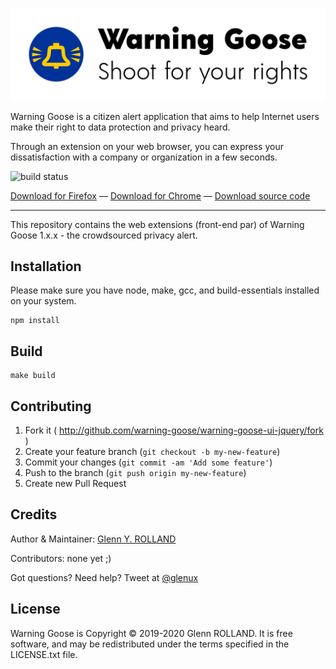 <div style="max-width: 768px; margin: 0 auto;">
<p>
<img alt="Warning Goose Icon" src="https://raw.githubusercontent.com/warning-goose/warning-goose-ui-jquery/develop/img/icon-with-text-512.png" />
</p>
<p>
Warning Goose is a citizen alert application that aims to help Internet users make their right to data protection and privacy heard.
</p>
<p>
Through an extension on your web browser, you can express your dissatisfaction with a company or organization in a few seconds.
</p>
<p>
<img alt="build status" src="https://github.com/warning-goose/warning-goose-ui-jquery/workflows/Build/badge.svg" /></p>
</p>
<p>
<a href="https://addons.mozilla.org/fr/firefox/addon/warning-goose/">Download for Firefox</a> &mdash; 
<a href="https://chrome.google.com/webstore/detail/warning-goose/pmedhcfnjiajfbanjbingfiffaihnphf?hl=en">Download for Chrome</a> &mdash; 
<a href="https://github.com/warning-goose/warning-goose-ui-jquery/releases">Download source code</a>
</p>
</div>

---

This repository contains the web extensions (front-end par) of Warning Goose 1.x.x - the crowdsourced privacy alert.

## Installation

Please make sure you have node, make, gcc, and build-essentials installed on
your system.

    npm install


## Build

    make build


## Contributing

1. Fork it ( http://github.com/warning-goose/warning-goose-ui-jquery/fork )
2. Create your feature branch (`git checkout -b my-new-feature`)
3. Commit your changes (`git commit -am 'Add some feature'`)
4. Push to the branch (`git push origin my-new-feature`)
5. Create new Pull Request


## Credits

Author & Maintainer: [Glenn Y. ROLLAND](https://github.com/glenux)

Contributors: none yet ;)

Got questions? Need help? Tweet at [@glenux](https://twitter.com/glenux)


## License

Warning Goose is Copyright © 2019-2020 Glenn ROLLAND. It is free software, and may be redistributed under the terms specified in the LICENSE.txt file.


